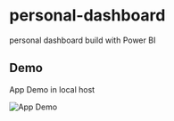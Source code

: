 # personal-dashboard
personal dashboard build with Power BI
## Demo

App Demo in local host

![App Demo](personal_finance.gif)
